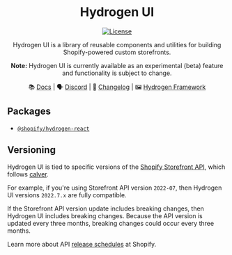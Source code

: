 <div align="center">

# Hydrogen UI

<a href="https://github.com/Shopify/hydrogen/blob/main/LICENSE.md"><img src="https://img.shields.io/npm/l/@shopify/hydrogen.svg?sanitize=true" alt="License"></a>

Hydrogen UI is a library of reusable components and utilities for building Shopify-powered custom storefronts.

**Note:** Hydrogen UI is currently available as an experimental (beta) feature and functionality is subject to change.

📚 [Docs](https://shopify-dev-staging10.shopifycloud.com/custom-storefronts/hydrogen/alternate-frameworks) | 🗣 [Discord](https://discord.gg/Hefq6w5c5d) | 📝 [Changelog](./packages/react/CHANGELOG.md) | 🖼 [Hydrogen Framework](https://github.com/Shopify/hydrogen)

</div>

## Packages

- [`@shopify/hydrogen-react`](./packages/react/)

## Versioning

Hydrogen UI is tied to specific versions of the [Shopify Storefront API](https://shopify.dev/api/storefront), which follows [calver](https://calver.org/).

For example, if you're using Storefront API version `2022-07`, then Hydrogen UI versions `2022.7.x` are fully compatible.

If the Storefront API version update includes breaking changes, then Hydrogen UI includes breaking changes. Because the API version is updated every three months, breaking changes could occur every three months.

Learn more about API [release schedules](https://shopify.dev/api/usage/versioning#release-schedule) at Shopify.
